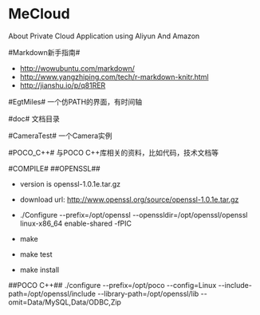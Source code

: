 MeCloud
=======

About Private Cloud Application using Aliyun And Amazon

#Markdown新手指南#
- http://wowubuntu.com/markdown/
- http://www.yangzhiping.com/tech/r-markdown-knitr.html
- http://jianshu.io/p/q81RER

#EgtMiles#
一个仿PATH的界面，有时间轴

#doc#
文档目录

#CameraTest#
一个Camera实例

#POCO_C++#
与POCO C++库相关的资料，比如代码，技术文档等


#COMPILE#
##OPENSSL##
- version is openssl-1.0.1e.tar.gz
- download url: http://www.openssl.org/source/openssl-1.0.1e.tar.gz

- ./Configure --prefix=/opt/openssl --openssldir=/opt/openssl/openssl linux-x86_64 enable-shared -fPIC
- make
- make test
- make install

##POCO C++##
./configure --prefix=/opt/poco --config=Linux --include-path=/opt/openssl/include --library-path=/opt/openssl/lib --omit=Data/MySQL,Data/ODBC,Zip
